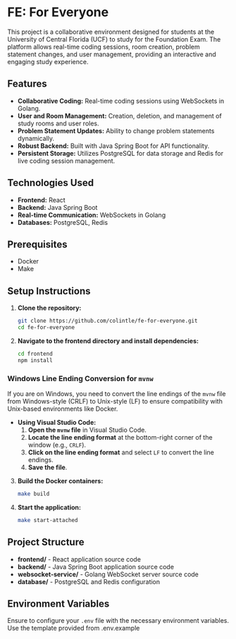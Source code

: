# FE: For Everyone

This project is a collaborative environment designed for students at the University of Central Florida (UCF) to study for the Foundation Exam. The platform allows real-time coding sessions, room creation, problem statement changes, and user management, providing an interactive and engaging study experience.

## Features

- **Collaborative Coding:** Real-time coding sessions using WebSockets in Golang.
- **User and Room Management:** Creation, deletion, and management of study rooms and user roles.
- **Problem Statement Updates:** Ability to change problem statements dynamically.
- **Robust Backend:** Built with Java Spring Boot for API functionality.
- **Persistent Storage:** Utilizes PostgreSQL for data storage and Redis for live coding session management.

## Technologies Used

- **Frontend:** React
- **Backend:** Java Spring Boot
- **Real-time Communication:** WebSockets in Golang
- **Databases:** PostgreSQL, Redis

## Prerequisites

- Docker
- Make

## Setup Instructions

1. **Clone the repository:**
    ```sh
    git clone https://github.com/colintle/fe-for-everyone.git
    cd fe-for-everyone
    ```

2. **Navigate to the frontend directory and install dependencies:**
    ```sh
    cd frontend
    npm install
    ```

### Windows Line Ending Conversion for `mvnw`

If you are on Windows, you need to convert the line endings of the `mvnw` file from Windows-style (CRLF) to Unix-style (LF) to ensure compatibility with Unix-based environments like Docker.

- **Using Visual Studio Code:**
  1. **Open the `mvnw` file** in Visual Studio Code.
  2. **Locate the line ending format** at the bottom-right corner of the window (e.g., `CRLF`).
  3. **Click on the line ending format** and select `LF` to convert the line endings.
  4. **Save the file**.

3. **Build the Docker containers:**
    ```sh
    make build
    ```

4. **Start the application:**
    ```sh
    make start-attached
    ```

## Project Structure

- **frontend/** - React application source code
- **backend/** - Java Spring Boot application source code
- **websocket-service/** - Golang WebSocket server source code
- **database/** - PostgreSQL and Redis configuration

## Environment Variables

Ensure to configure your `.env` file with the necessary environment variables. Use the template provided from .env.example
